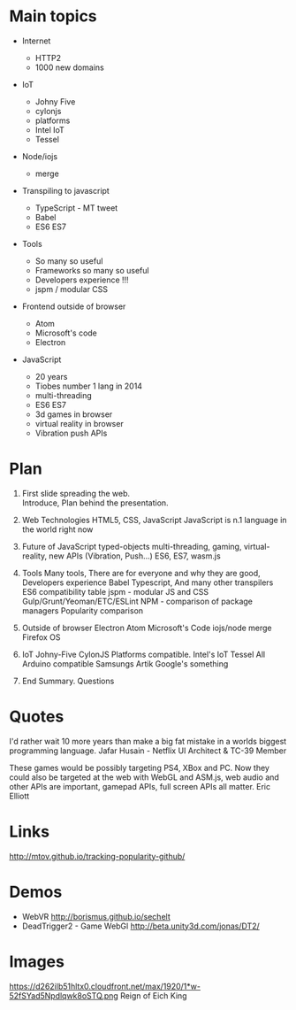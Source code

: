 Main topics
==============

- Internet
  - HTTP2
  - 1000 new domains

- IoT
  - Johny Five
  - cylonjs
  - platforms
  - Intel IoT
  - Tessel


- Node/iojs
  - merge


- Transpiling to javascript
  - TypeScript - MT tweet
  - Babel
  - ES6 ES7


- Tools
  - So many so useful
  - Frameworks so many so useful
  - Developers experience !!!
  - jspm / modular CSS


- Frontend outside of browser
  - Atom
  - Microsoft's code
  - Electron


- JavaScript
  - 20 years
  - Tiobes number 1 lang in 2014
  - multi-threading
  - ES6 ES7
  - 3d games in browser
  - virtual reality in browser
  - Vibration push APIs


Plan
==========

1. First slide spreading the web.  
    Introduce, Plan behind the presentation.

2. Web Technologies
    HTML5, CSS, JavaScript
    JavaScript is n.1 language in the world right now

3. Future of JavaScript
    typed-objects multi-threading, gaming, virtual-reality,
    new APIs (Vibration, Push...)
    ES6, ES7, wasm.js

4. Tools
    Many tools, There are for everyone and why they are good,
    Developers experience
    Babel
    Typescript, And many other transpilers
    ES6 compatibility table
    jspm - modular JS and CSS
    Gulp/Grunt/Yeoman/ETC/ESLint
    NPM - comparison of package managers
    Popularity comparison

5. Outside of browser
    Electron
    Atom
    Microsoft's Code
    iojs/node merge
    Firefox OS

6. IoT
    Johny-Five
    CylonJS
    Platforms compatible.
    Intel's IoT
    Tessel
    All Arduino compatible
    Samsungs Artik
    Google's something

7. End
    Summary. Questions


Quotes
==========

I'd rather wait 10 more years than make a big fat mistake in a worlds biggest programming language. Jafar Husain - Netflix UI Architect & TC-39 Member

These games would be possibly targeting PS4, XBox and PC. Now they could also be targeted at the web with WebGL and ASM.js, web audio and other APIs are important, gamepad APIs, full screen APIs all matter.
Eric Elliott

Links
=========
http://mtov.github.io/tracking-popularity-github/

Demos
============
- WebVR http://borismus.github.io/sechelt
- DeadTrigger2 - Game WebGl http://beta.unity3d.com/jonas/DT2/

Images
==========
https://d262ilb51hltx0.cloudfront.net/max/1920/1*w-52fSYad5Npdlqwk8oSTQ.png Reign of Eich King
